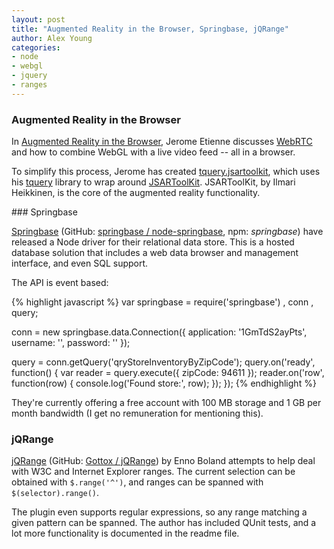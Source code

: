 ```yaml
---
layout: post
title: "Augmented Reality in the Browser, Springbase, jQRange"
author: Alex Young
categories: 
- node
- webgl
- jquery
- ranges
---
```


### Augmented Reality in the Browser

In [Augmented Reality in the Browser](http://learningthreejs.com/blog/2012/03/12/augmented-reality-in-the-browser/), Jerome Etienne discusses [WebRTC](http://www.webrtc.org/running-the-demos) and how to combine WebGL with a live video feed -- all in a browser.

To simplify this process, Jerome has created [tquery.jsartoolkit](https://github.com/jeromeetienne/tquery.jsartoolkit), which uses his [tquery](https://github.com/jeromeetienne/tquery) library to wrap around [JSARToolKit](https://github.com/kig/JSARToolKit/).  JSARToolKit, by Ilmari Heikkinen, is the core of the augmented reality functionality.

### Springbase

[Springbase](http://www.springbase.com/node-driver/) (GitHub: [springbase / node-springbase](https://github.com/springbase/node-springbase), npm: _springbase_) have released a Node driver for their relational data store.  This is a hosted database solution that includes a web data browser and management interface, and even SQL support.

The API is event based:

{% highlight javascript %}
var springbase = require('springbase')
  , conn
  , query;

conn = new springbase.data.Connection({
  application: '1GmTdS2ayPts',
  username: '<email>',
  password: '<password>'
});

query = conn.getQuery('qryStoreInventoryByZipCode');
query.on('ready', function() {
  var reader = query.execute({ zipCode: 94611 });
  reader.on('row', function(row) {
    console.log('Found store:', row);
  });
});
{% endhighlight %}

They're currently offering a free account with 100 MB storage and 1 GB per month bandwidth (I get no remuneration for mentioning this).

### jQRange

[jQRange](http://s01.de/~tox/hgexport/jqrange/) (GitHub: [Gottox / jQRange](https://github.com/Gottox/jQRange)) by Enno Boland attempts to help deal with W3C and Internet Explorer ranges.  The current selection can be obtained with `$.range('^')`, and ranges can be spanned with `$(selector).range()`.

The plugin even supports regular expressions, so any range matching a given pattern can be spanned.  The author has included QUnit tests, and a lot more functionality is documented in the readme file.
